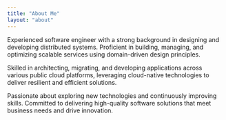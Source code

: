 ```yaml
---
title: "About Me"
layout: "about"
---
```


Experienced software engineer with a strong background in designing and developing distributed systems. Proficient in building, managing, and optimizing scalable services using domain-driven design principles.

Skilled in architecting, migrating, and developing applications across various public cloud platforms, leveraging cloud-native technologies to deliver resilient and efficient solutions.

Passionate about exploring new technologies and continuously improving skills. Committed to delivering high-quality software solutions that meet business needs and drive innovation.

